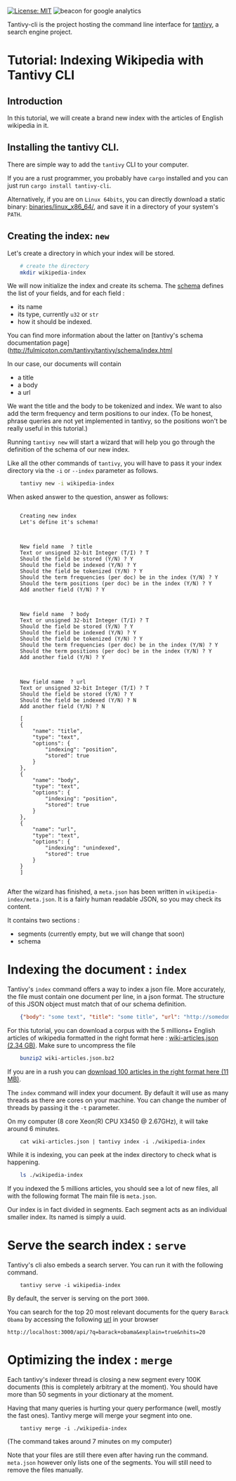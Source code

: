 [![License: MIT](https://img.shields.io/badge/License-MIT-yellow.svg)](https://opensource.org/licenses/MIT)
![beacon for google analytics](https://ga-beacon.appspot.com/UA-88834340-1/tantivy-cli/README)


Tantivy-cli is the project hosting the command line interface for [tantivy](https://github.com/fulmicoton/tantivy), a search engine project.


# Tutorial: Indexing Wikipedia with Tantivy CLI

## Introduction

In this tutorial, we will create a brand new index with the articles of English wikipedia in it.

## Installing the tantivy CLI.

There are simple way to add the  `tantivy` CLI to your computer.

If you are a rust programmer, you probably have `cargo` installed and you can just
run `cargo install tantivy-cli`.

Alternatively, if you are on `Linux 64bits`, you can directly download a
static binary:  [binaries/linux_x86_64/](http://fulmicoton.com/tantivy-files/binaries/linux_x86_64/tantivy),
and save it in a directory of your system's `PATH`.




## Creating the index:  `new`
 
Let's create a directory in which your index will be stored.

```bash
    # create the directory
    mkdir wikipedia-index
```


We will now initialize the index and create its schema.
The [schema](http://fulmicoton.com/tantivy/tantivy/schema/index.html) defines
the list of your fields, and for each field :
- its name 
- its type, currently `u32` or `str`
- how it should be indexed.

You can find more information about the latter on 
[tantivy's schema documentation page](http://fulmicoton.com/tantivy/tantivy/schema/index.html

In our case, our documents will contain
* a title
* a body 
* a url

We want the title and the body to be tokenized and index. We want 
to also add the term frequency and term positions to our index.
(To be honest, phrase queries are not yet implemented in tantivy,
so the positions won't be really useful in this tutorial.)

Running `tantivy new` will start a wizard that will help you go through
the definition of the schema of our new index.

Like all the other commands of `tantivy`, you will have to 
pass it your index directory via the `-i` or `--index`
parameter as follows.


```bash
    tantivy new -i wikipedia-index
```



When asked answer to the question, answer as follows:

```none

    Creating new index 
    Let's define it's schema! 



    New field name  ? title
    Text or unsigned 32-bit Integer (T/I) ? T
    Should the field be stored (Y/N) ? Y
    Should the field be indexed (Y/N) ? Y
    Should the field be tokenized (Y/N) ? Y
    Should the term frequencies (per doc) be in the index (Y/N) ? Y
    Should the term positions (per doc) be in the index (Y/N) ? Y
    Add another field (Y/N) ? Y



    New field name  ? body
    Text or unsigned 32-bit Integer (T/I) ? T
    Should the field be stored (Y/N) ? Y
    Should the field be indexed (Y/N) ? Y
    Should the field be tokenized (Y/N) ? Y
    Should the term frequencies (per doc) be in the index (Y/N) ? Y
    Should the term positions (per doc) be in the index (Y/N) ? Y
    Add another field (Y/N) ? Y



    New field name  ? url
    Text or unsigned 32-bit Integer (T/I) ? T
    Should the field be stored (Y/N) ? Y
    Should the field be indexed (Y/N) ? N
    Add another field (Y/N) ? N

    [
    {
        "name": "title",
        "type": "text",
        "options": {
            "indexing": "position",
            "stored": true
        }
    },
    {
        "name": "body",
        "type": "text",
        "options": {
            "indexing": "position",
            "stored": true
        }
    },
    {
        "name": "url",
        "type": "text",
        "options": {
            "indexing": "unindexed",
            "stored": true
        }
    }
    ]


```

After the wizard has finished, a `meta.json` has been written in `wikipedia-index/meta.json`.
It is a fairly human readable JSON, so you may check its content.

It contains two sections :
- segments (currently empty, but we will change that soon)
- schema 


 

# Indexing the document : `index`


Tantivy's `index` command offers a way to index a json file.
More accurately, the file must contain one document per line, in a json format.
The structure of this JSON object must match that of our schema definition.

```json
    {"body": "some text", "title": "some title", "url": "http://somedomain.com"}
```

For this tutorial, you can download a corpus with the  5 millions+ English articles of wikipedia 
formatted in the right format here : [wiki-articles.json (2.34 GB)](https://www.dropbox.com/s/wwnfnu441w1ec9p/wiki-articles.json.bz2?dl=0).
Make sure to uncompress the file

```bash
    bunzip2 wiki-articles.json.bz2
```

If you are in a rush you can [download 100 articles in the right format here (11 MB)](http://fulmicoton.com/tantivy-files/wiki-articles-1000.json).

The `index` command will index your document.
By default it will use as many threads as there are cores on your machine.
You can change the number of threads by passing it the `-t` parameter.

On my computer (8 core Xeon(R) CPU X3450  @ 2.67GHz), it will take around 6 minutes.

```
    cat wiki-articles.json | tantivy index -i ./wikipedia-index
```

While it is indexing, you can peek at the index directory
to check what is happening.

```bash
    ls ./wikipedia-index
```

If you indexed the 5 millions articles, you should see a lot of new files, all with the following format
The main file is `meta.json`.

Our index is in fact divided in segments. Each segment acts as an individual smaller index.
Its named is simply a uuid. 




# Serve the search index : `serve`

Tantivy's cli also embeds a search server.
You can run it with the following command.

```
    tantivy serve -i wikipedia-index
```

By default, the server is serving on the port `3000`.

You can search for the top 20 most relevant documents for the query `Barack Obama` by accessing
the following [url](http://localhost:3000/api/?q=barack+obama&explain=true&nhits=20) in your browser

    http://localhost:3000/api/?q=barack+obama&explain=true&nhits=20


# Optimizing the index : `merge`

Each tantivy's indexer thread is closing a new segment every 100K documents (this is completely arbitrary at the moment).
You should have more than 50 segments in your dictionary at the moment.

Having that many queries is hurting your query performance (well, mostly the fast ones).
Tantivy merge will merge your segment into one. 

```
    tantivy merge -i ./wikipedia-index
```

(The command takes around 7 minutes on my computer)

Note that your files are still there even after having run the command.
`meta.json` however only lists one of the segments.
You will still need to remove the files manually.




 
